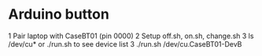 # Arduino button
1 Pair laptop with CaseBT01 (pin 0000)
2 Setup off.sh, on.sh, change.sh
3 ls /dev/cu* or ./run.sh to see device list
3 ./run.sh /dev/cu.CaseBT01-DevB